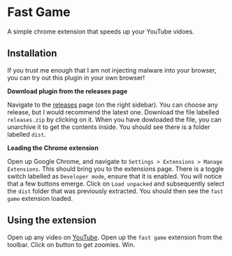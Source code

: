 # Fast Game

A simple chrome extension that speeds up your YouTube vidoes.

## Installation

If you trust me enough that I am not injecting malware into your browser, you can try out this plugin in your own browser!

**Download plugin from the releases page**

Navigate to the [releases](https://github.com/Spyobird/fast-game-ext/releases) page (on the right sidebar). You can choose any release, but I would recommend the latest one. Download the file labelled `releases.zip` by clicking on it. When you have dowloaded the file, you can unarchive it to get the contents inside. You should see there is a folder labelled `dist`.

**Leading the Chrome extension**

Open up Google Chrome, and navigate to `Settings > Extensions > Manage Extensions`. This should bring you to the extensions page. There is a toggle switch labelled as `Developer mode`, ensure that it is enabled. You will notice that a few buttons emerge. Click on `Load unpacked` and subsequently select the `dist` folder that was previously extracted. You should then see the `fast game` extension loaded.
 
## Using the extension

Open up any video on [YouTube](https://www.youtube.com). Open up the `fast game` extension from the toolbar. Click on button to get zoomies. Win.
